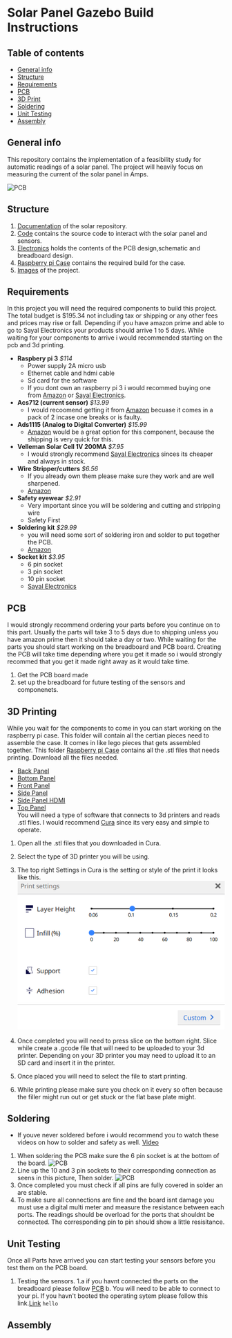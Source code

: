 # Solar Panel Gazebo Build Instructions
## Table of contents
* [General info](#general-info)
* [Structure](#general-info)
* [Requirements](#Requirements)
* [PCB](#PCB)
* [3D Print](#3D-Printing)
* [Soldering](#Soldering)
* [Unit Testing](#Unit-Testing)
* [Assembly](#Assembly)


## General info

This repository contains the implementation of a feasibility study for automatic readings of a solar panel. The project will heavily focus on measuring the current of the solar panel in Amps.

![PCB](image/20191121_154604.jpg)

## Structure 

1.  [Documentation](https://github.com/E-Hajj/Ahmad/tree/master/documentation) of the solar repository.  
2.  [Code](https://github.com/E-Hajj/Ahmad/tree/master/Code) contains the source code to interact with the solar panel and sensors.   
3.  [Electronics](https://github.com/E-Hajj/Ahmad/tree/master/Electronics) holds the contents of the PCB design,schematic and breadboard design.  
4.  [Raspberry pi Case](https://github.com/E-Hajj/Ahmad/tree/master/Raspberry%20pi%20case) contains the required build for the case.  
5.  [Images](https://github.com/E-Hajj/Ahmad/tree/master/image) of the project.


## Requirements

In this project you will need the required components to build this project. The total budget is  $195.34 not including tax or shipping or any other fees and prices may rise or fall. Depending if you have amazon prime and able to go to Sayal Electronics your products should arrive 1 to 5 days. While waiting for your components to arrive i would recommended starting on the pcb and 3d printing.

* **Raspbery pi 3**   *$114*
  * Power supply 2A micro usb 
  * Ethernet cable and hdmi cable
  * Sd card for the software
  * If you dont own an raspberry pi 3 i would recommed buying one from [Amazon](https://www.amazon.ca/s?k=raspberry+pi+3&ref=nb_sb_noss_2) or [Sayal Electronics](https://secure.sayal.com/STORE2/index.php). 
* **Acs712 (current sensor)** *$13.99*
  * I would recoomend getting it from [Amazon](https://www.amazon.ca/COVVY-Current-Arduino-ACS712ELC-20A-Indicator/dp/B07TQ5M9MP/ref=sr_1_2_sspa?gclid=CjwKCAiArJjvBRACEiwA-Wiqq8mHMc1JzZT1BMymqLKF9jO-BrsuzXUFn7JWweUKXyQUBpmXN-AduxoC1csQAvD_BwE&hvadid=208460006382&hvdev=c&hvlocphy=9000826&hvnetw=g&hvpos=1t2&hvqmt=e&hvrand=8319947952554246574&hvtargid=kwd-298127854743&hydadcr=4516_9156520&keywords=acs712&qid=1575398013&sr=8-2-spons&psc=1&spLa=ZW5jcnlwdGVkUXVhbGlmaWVyPUFJWVVBN1pEVTJGQlomZW5jcnlwdGVkSWQ9QTA3MjUwNTgzM0tNWklaQzJVSjI0JmVuY3J5cHRlZEFkSWQ9QTA3MDIwMzUyMTZFUjhCNTRQRU1DJndpZGdldE5hbWU9c3BfYXRmJmFjdGlvbj1jbGlja1JlZGlyZWN0JmRvTm90TG9nQ2xpY2s9dHJ1ZQ==) becuase it comes in a pack of 2 incase one breaks or is faulty.  
* **Ads1115 (Analog to Digital Converter)** *$15.99*
   * [Amazon](https://www.amazon.ca/gp/product/B07GBYY54P/ref=ppx_yo_dt_b_asin_title_o04_s00?ie=UTF8&psc=1) would be a great option for this component, because the shipping is very quick for this.
* **Velleman Solar Cell 1V 200MA** *$7.95*
   * I would strongly recommend  [Sayal Electronics](https://secure.sayal.com/STORE2/index.php) sinces its cheaper and always in stock.
* **Wire Stripper/cutters** *$6.56*
  * If you already own them please make sure they work and are well sharpened.
   * [Amazon](https://www.amazon.ca/gp/product/B005HQR1YK/ref=ppx_yo_dt_b_asin_title_o02_s00?ie=UTF8&psc=1)
* **Safety eyewear** *$2.91*
  * Very important since you will be soldering and cutting and stripping wire 
  * Safety First
* **Soldering kit** *$29.99*
  * you will need some sort of soldering iron and solder to put together the PCB.
  * [Amazon](https://www.amazon.ca/gp/product/B07L3VNMKX/ref=ppx_yo_dt_b_asin_title_o03_s00?ie=UTF8&psc=1)
* **Socket kit** *$3.95*
  * 6 pin socket
  * 3 pin socket 
  * 10 pin socket
  * [Sayal Electronics](https://secure.sayal.com/STORE2/View_SHOP.php?SKU=241160)
  
 ## PCB
 I would strongly recommend ordering your parts before you continue on to this part. Usually the parts will take 3 to 5 days due to shipping unless you have amazon prime then it should take a day or two. While waiting for the parts you should start working on the breadboard and PCB board. Creating the PCB will take time depending where you get it made so i would strongly recommed that you get it made right away as it would take time.
 
 1. Get the PCB board made 
 2. set up the breadboard for future testing of the sensors and componenets.
 
 ## 3D Printing
 While you wait for the components to come in you can start working on the raspberry pi case. This folder will contain all the certian pieces need to assemble the case. It comes in like lego pieces that gets assembled together. This folder [Raspberry pi Case](https://github.com/E-Hajj/Ahmad/tree/master/Raspberry%20pi%20case) contains all the .stl files that needs printing. Download all the files needed.  
* [Back Panel](Raspberry%20pi%20case/back_panel_SD.stl)  
* [Bottom Panel](Raspberry%20pi%20case/bottom_panel.stl)  
* [Front Panel](Raspberry%20pi%20case/front_panel_USB.stl)  
* [Side Panel](Raspberry%20pi%20case/side_panel_GPIO_updated.stl)  
* [Side Panel HDMI](Raspberry%20pi%20case/side_panel_HDMI.stl)  
* [Top Panel](Raspberry%20pi%20case/top_panel.stl)  
 You will need a type of software that connects to 3d printers and reads .stl files. I would recommend [Cura](https://ultimaker.com/software/ultimaker-cura) since its very easy and simple to operate. 
 1. Open all the .stl files that you downloaded in Cura.
 
 2. Select the type of 3D printer you will be using.
 
 2. The top right Settings in Cura is the setting or style of the print it looks like this.
  ![Cura](image/CuraSettings.PNG)
  
 3. Once completed you will need to press slice on the bottom right. Slice while create a .gcode file that will need to be uploaded to your 3d printer. Depending on your 3D printer you may need to upload it to an SD card and insert it in the printer. 
 
 4. Once placed you will need to select the file to start printing.  
 
 5. While printing please make sure you check on it every so often because the filler might run out or get stuck or the flat base plate might.

 
 
 ## Soldering 
 * If youve never soldered before i would recommend you to watch these videos on how to solder and safety as well. [Video](https://www.youtube.com/watch?v=BLfXXRfRIzY&list=PLQ32vZrF5U2lFOJTtZDytBWBYVLNp4RYz)
 1. When soldering the PCB make sure the 6 pin socket is at the bottom of the board.
 ![PCB](image/PCB_TopViewV1.jpg)
 2. Line up the 10 and 3 pin sockets to their corresponding connection as seens in this picture, Then solder.
 ![PCB](image/PCB_BottomViewV1.jpg)
 3. Once completed you must check if all pins are fully covered in solder an are stable. 
 4. To make sure all connections are fine and the board isnt damage you must use a digital multi meter and measure the resistance between each ports. The readings should be overload for the ports that shouldnt be connected. The corresponding pin to pin should show a little resisitance.
 

 
 ## Unit Testing 
 
 Once all Parts have arrived you can start testing your sensors before you test them on the PCB board.  
 1. Testing the sensors.
     1.a if you havnt connected the parts on the breadboard please follow [PCB](#PCB)
       b. You will need to be able to connect to your pi. If you havn't booted the operating sytem please follow this link.[Link]( https://www.raspberrypi.org/help/noobs-setup/2/)
```hello ```


 
 ## Assembly
 
 
 
 
 
   

 
   
   

